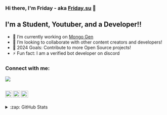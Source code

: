### Hi there, I'm Friday - aka [Friday.su][website] 👋


## I'm a Student, Youtuber, and a Developer!!

- 🔭 I’m currently working on [Mongo Gen](https://github.com/friday2su/Discord-Bot)
- 👯 I’m looking to collaborate with other content creators and developers!
- 🥅 2024 Goals: Contribute to more Open Source projects!
- ⚡ Fun fact: I am a verified bot developer on discord

### Connect with me:

[![](https://discord.c99.nl/widget/theme-4/1203605618745933880.png)](https://discord.gg/zPjH55uCYt)

[<img align="left" alt="cws | YouTube" width="22px" src="https://assets.stickpng.com/images/580b57fcd9996e24bc43c545.png" />][youtube]
[<img align="left" alt="cws | Instagram" width="22px" src="https://logodownload.org/wp-content/uploads/2017/04/instagram-logo.png" />][instagram]
[<img align="left" alt="cws | Discord" width="22px" src="https://logodownload.org/wp-content/uploads/2017/11/discord-logo-0.png" />][discord]
<br />
---


<details>
  <summary>:zap: GitHub Stats</summary>
  <br>
  <img align="left" alt="Friday's GitHub Stats" src="https://github-readme-stats.vercel.app/api?username=friday2su&show_icons=true&hide_border=true&theme=radical" />

</details>

[website]: https://github.com/friday2su
[instagram]: https://instagram.com/uxrahul.sh
[youtube]: https://youtube.com/@Im0Prince?sub_confirmation=1
[discord]: https://discord.gg/zPjH55uCYt
